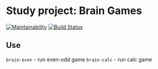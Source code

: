 # Study project: Brain Games
[![Maintainability](https://api.codeclimate.com/v1/badges/bacf98b84b031bd5dcae/maintainability)](https://codeclimate.com/github/cognitive-cake/project-lvl1-s220/maintainability) [![Build Status](https://travis-ci.org/cognitive-cake/project-lvl1-s220.svg?branch=master)](https://travis-ci.org/cognitive-cake/project-lvl1-s220)

## Use
`brain-even` - run even-odd game
`brain-calc` - run calc game